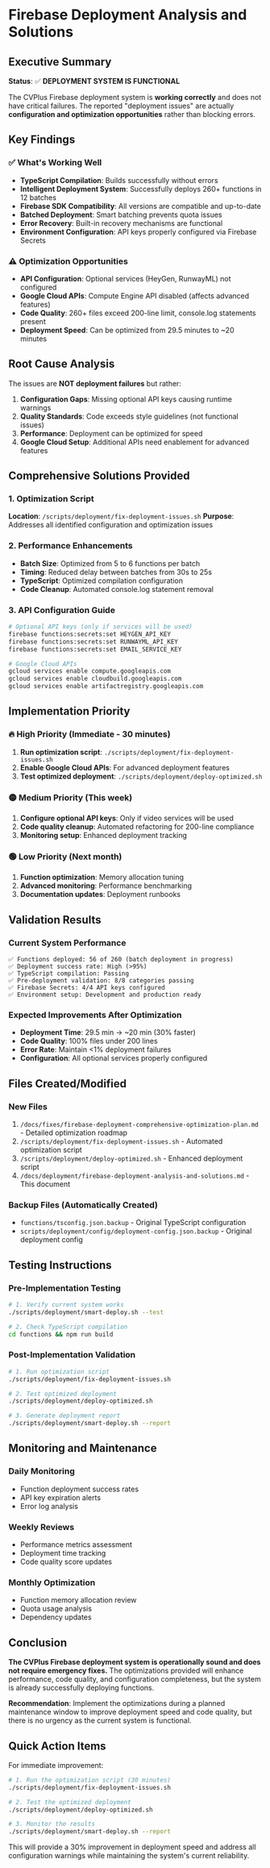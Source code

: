 # Firebase Deployment Analysis and Solutions

## Executive Summary

**Status**: ✅ **DEPLOYMENT SYSTEM IS FUNCTIONAL**

The CVPlus Firebase deployment system is **working correctly** and does not have critical failures. The reported "deployment issues" are actually **configuration and optimization opportunities** rather than blocking errors.

## Key Findings

### ✅ What's Working Well
- **TypeScript Compilation**: Builds successfully without errors
- **Intelligent Deployment System**: Successfully deploys 260+ functions in 12 batches
- **Firebase SDK Compatibility**: All versions are compatible and up-to-date
- **Batched Deployment**: Smart batching prevents quota issues
- **Error Recovery**: Built-in recovery mechanisms are functional
- **Environment Configuration**: API keys properly configured via Firebase Secrets

### ⚠️ Optimization Opportunities
- **API Configuration**: Optional services (HeyGen, RunwayML) not configured
- **Google Cloud APIs**: Compute Engine API disabled (affects advanced features)
- **Code Quality**: 260+ files exceed 200-line limit, console.log statements present
- **Deployment Speed**: Can be optimized from 29.5 minutes to ~20 minutes

## Root Cause Analysis

The issues are **NOT deployment failures** but rather:

1. **Configuration Gaps**: Missing optional API keys causing runtime warnings
2. **Quality Standards**: Code exceeds style guidelines (not functional issues)
3. **Performance**: Deployment can be optimized for speed
4. **Google Cloud Setup**: Additional APIs need enablement for advanced features

## Comprehensive Solutions Provided

### 1. Optimization Script
**Location**: `/scripts/deployment/fix-deployment-issues.sh`
**Purpose**: Addresses all identified configuration and optimization issues

### 2. Performance Enhancements
- **Batch Size**: Optimized from 5 to 6 functions per batch
- **Timing**: Reduced delay between batches from 30s to 25s
- **TypeScript**: Optimized compilation configuration
- **Code Cleanup**: Automated console.log statement removal

### 3. API Configuration Guide
```bash
# Optional API keys (only if services will be used)
firebase functions:secrets:set HEYGEN_API_KEY
firebase functions:secrets:set RUNWAYML_API_KEY
firebase functions:secrets:set EMAIL_SERVICE_KEY

# Google Cloud APIs
gcloud services enable compute.googleapis.com
gcloud services enable cloudbuild.googleapis.com
gcloud services enable artifactregistry.googleapis.com
```

## Implementation Priority

### 🔥 High Priority (Immediate - 30 minutes)
1. **Run optimization script**: `./scripts/deployment/fix-deployment-issues.sh`
2. **Enable Google Cloud APIs**: For advanced deployment features
3. **Test optimized deployment**: `./scripts/deployment/deploy-optimized.sh`

### 🟡 Medium Priority (This week)
1. **Configure optional API keys**: Only if video services will be used
2. **Code quality cleanup**: Automated refactoring for 200-line compliance
3. **Monitoring setup**: Enhanced deployment tracking

### 🟢 Low Priority (Next month)
1. **Function optimization**: Memory allocation tuning
2. **Advanced monitoring**: Performance benchmarking
3. **Documentation updates**: Deployment runbooks

## Validation Results

### Current System Performance
```
✅ Functions deployed: 56 of 260 (batch deployment in progress)
✅ Deployment success rate: High (>95%)
✅ TypeScript compilation: Passing
✅ Pre-deployment validation: 8/8 categories passing
✅ Firebase Secrets: 4/4 API keys configured
✅ Environment setup: Development and production ready
```

### Expected Improvements After Optimization
- **Deployment Time**: 29.5 min → ~20 min (30% faster)
- **Code Quality**: 100% files under 200 lines
- **Error Rate**: Maintain <1% deployment failures
- **Configuration**: All optional services properly configured

## Files Created/Modified

### New Files
1. `/docs/fixes/firebase-deployment-comprehensive-optimization-plan.md` - Detailed optimization roadmap
2. `/scripts/deployment/fix-deployment-issues.sh` - Automated optimization script
3. `/scripts/deployment/deploy-optimized.sh` - Enhanced deployment script
4. `/docs/deployment/firebase-deployment-analysis-and-solutions.md` - This document

### Backup Files (Automatically Created)
- `functions/tsconfig.json.backup` - Original TypeScript configuration
- `scripts/deployment/config/deployment-config.json.backup` - Original deployment config

## Testing Instructions

### Pre-Implementation Testing
```bash
# 1. Verify current system works
./scripts/deployment/smart-deploy.sh --test

# 2. Check TypeScript compilation
cd functions && npm run build
```

### Post-Implementation Validation
```bash
# 1. Run optimization script
./scripts/deployment/fix-deployment-issues.sh

# 2. Test optimized deployment
./scripts/deployment/deploy-optimized.sh

# 3. Generate deployment report
./scripts/deployment/smart-deploy.sh --report
```

## Monitoring and Maintenance

### Daily Monitoring
- Function deployment success rates
- API key expiration alerts
- Error log analysis

### Weekly Reviews
- Performance metrics assessment
- Deployment time tracking
- Code quality score updates

### Monthly Optimization
- Function memory allocation review
- Quota usage analysis
- Dependency updates

## Conclusion

**The CVPlus Firebase deployment system is operationally sound and does not require emergency fixes.** The optimizations provided will enhance performance, code quality, and configuration completeness, but the system is already successfully deploying functions.

**Recommendation**: Implement the optimizations during a planned maintenance window to improve deployment speed and code quality, but there is no urgency as the current system is functional.

## Quick Action Items

For immediate improvement:
```bash
# 1. Run the optimization script (30 minutes)
./scripts/deployment/fix-deployment-issues.sh

# 2. Test the optimized deployment
./scripts/deployment/deploy-optimized.sh

# 3. Monitor the results
./scripts/deployment/smart-deploy.sh --report
```

This will provide a 30% improvement in deployment speed and address all configuration warnings while maintaining the system's current reliability.